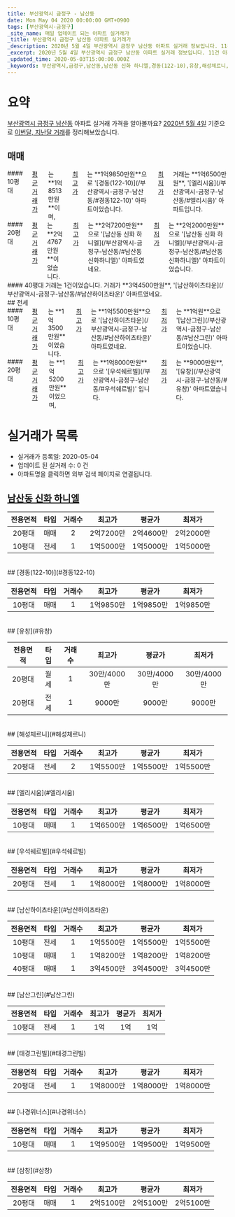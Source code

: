 ```yaml
---
title: 부산광역시 금정구 - 남산동
date: Mon May 04 2020 00:00:00 GMT+0900
tags: [부산광역시-금정구]
_site_name: 매일 업데이트 되는 아파트 실거래가
_title: 부산광역시 금정구 남산동 아파트 실거래가
_description: 2020년 5월 4일 부산광역시 금정구 남산동 아파트 실거래 정보입니다. 11건 아파트 정보가 있습니다.
_excerpt: 2020년 5월 4일 부산광역시 금정구 남산동 아파트 실거래 정보입니다. 11건 아파트 정보가 있습니다.
_updated_time: 2020-05-03T15:00:00.000Z
_keywords: 부산광역시,금정구,남산동,남산동 신화 하니엘,경동(122-10),유창,해성체르니,엘리시움,우석쉐르빌,남산하이츠타운,남산그린,태경그린빌,나경위너스,삼창
---
```





# 요약
<ins>부산광역시 금정구 남산동</ins> 아파트 실거래 가격을 알아볼까요? <ins>2020년 5월 4일</ins> 기준으로 <ins>이번달, 지난달 거래</ins>를 정리해보았습니다.

## 매매
<div class="container">
<div class="six columns" markdown="1">
#### 10평대
<ins>평균 거래가</ins>는 **1억8513만원**이며, <ins>최고가</ins>는 **1억9850만원**으로 '[경동(122-10)](/부산광역시-금정구-남산동/#경동122-10)' 아파트이었습니다. <ins>최저가</ins> 거래는 **1억6500만원**, '[엘리시움](/부산광역시-금정구-남산동/#엘리시움)' 아파트입니다.
</div>
<div class="six columns" markdown="1">
#### 20평대
<ins>평균 거래가</ins>는 **2억4767만원**이었습니다. <ins>최고가</ins>는 **2억7200만원**으로 '[남산동 신화 하니엘](/부산광역시-금정구-남산동/#남산동신화하니엘)' 아파트였네요. <ins>최저가</ins>는 **2억2000만원**으로 '[남산동 신화 하니엘](/부산광역시-금정구-남산동/#남산동신화하니엘)' 아파트이었습니다.
</div>
</div>
<div class="container">
<div class="twelve columns" markdown="1">
#### 40평대
거래는 1건이었습니다. 거래가 **3억4500만원**, '[남산하이츠타운](/부산광역시-금정구-남산동/#남산하이츠타운)' 아파트였네요.
</div>
</div>
## 전세
<div class="container">
<div class="six columns" markdown="1">
#### 10평대
<ins>평균 거래가</ins>는 **1억3500만원**이었습니다. <ins>최고가</ins>는 **1억5500만원**으로 '[남산하이츠타운](/부산광역시-금정구-남산동/#남산하이츠타운)' 아파트였네요. <ins>최저가</ins>는 **1억원**으로 '[남산그린](/부산광역시-금정구-남산동/#남산그린)' 아파트이었습니다.
</div>
<div class="six columns" markdown="1">
#### 20평대
<ins>평균 거래가</ins>는 **1억5200만원**이었으며, <ins>최고가</ins>는 **1억8000만원**으로 '[우석쉐르빌](/부산광역시-금정구-남산동/#우석쉐르빌)' 입니다. <ins>최저가</ins>는 **9000만원**, '[유창](/부산광역시-금정구-남산동/#유창)' 아파트였습니다.
</div>
</div>



# 실거래가 목록
- 실거래가 등록일: 2020-05-04
- 업데이트 된 실거래 수: 0 건
- 아파트명을 클릭하면 외부 검색 페이지로 연결됩니다.

## [남산동 신화 하니엘](#남산동신화하니엘)

|전용면적|타입|거래수|최고가|평균가|최저가|
|:---:|:---:|:---:|:---:|:---:|:---:|
|20평대|<span class="deal-type-1">매매</span>|2|2억7200만|2억4600만|2억2000만|
|10평대|<span class="deal-type-2">전세</span>|1|1억5000만|1억5000만|1억5000만|

<br/>
## [경동(122-10)](#경동122-10)

|전용면적|타입|거래수|최고가|평균가|최저가|
|:---:|:---:|:---:|:---:|:---:|:---:|
|10평대|<span class="deal-type-1">매매</span>|1|1억9850만|1억9850만|1억9850만|

<br/>
## [유창](#유창)

|전용면적|타입|거래수|최고가|평균가|최저가|
|:---:|:---:|:---:|:---:|:---:|:---:|
|20평대|<span class="deal-type-3">월세</span>|1|30만/4000만|30만/4000만|30만/4000만|
|20평대|<span class="deal-type-2">전세</span>|1|9000만|9000만|9000만|

<br/>
## [해성체르니](#해성체르니)

|전용면적|타입|거래수|최고가|평균가|최저가|
|:---:|:---:|:---:|:---:|:---:|:---:|
|20평대|<span class="deal-type-2">전세</span>|2|1억5500만|1억5500만|1억5500만|

<br/>
## [엘리시움](#엘리시움)

|전용면적|타입|거래수|최고가|평균가|최저가|
|:---:|:---:|:---:|:---:|:---:|:---:|
|10평대|<span class="deal-type-1">매매</span>|1|1억6500만|1억6500만|1억6500만|

<br/>
## [우석쉐르빌](#우석쉐르빌)

|전용면적|타입|거래수|최고가|평균가|최저가|
|:---:|:---:|:---:|:---:|:---:|:---:|
|20평대|<span class="deal-type-2">전세</span>|1|1억8000만|1억8000만|1억8000만|

<br/>
## [남산하이츠타운](#남산하이츠타운)

|전용면적|타입|거래수|최고가|평균가|최저가|
|:---:|:---:|:---:|:---:|:---:|:---:|
|10평대|<span class="deal-type-2">전세</span>|1|1억5500만|1억5500만|1억5500만|
|10평대|<span class="deal-type-1">매매</span>|1|1억8200만|1억8200만|1억8200만|
|40평대|<span class="deal-type-1">매매</span>|1|3억4500만|3억4500만|3억4500만|

<br/>
## [남산그린](#남산그린)

|전용면적|타입|거래수|최고가|평균가|최저가|
|:---:|:---:|:---:|:---:|:---:|:---:|
|10평대|<span class="deal-type-2">전세</span>|1|1억|1억|1억|

<br/>
## [태경그린빌](#태경그린빌)

|전용면적|타입|거래수|최고가|평균가|최저가|
|:---:|:---:|:---:|:---:|:---:|:---:|
|20평대|<span class="deal-type-2">전세</span>|1|1억8000만|1억8000만|1억8000만|

<br/>
## [나경위너스](#나경위너스)

|전용면적|타입|거래수|최고가|평균가|최저가|
|:---:|:---:|:---:|:---:|:---:|:---:|
|10평대|<span class="deal-type-1">매매</span>|1|1억9500만|1억9500만|1억9500만|

<br/>
## [삼창](#삼창)

|전용면적|타입|거래수|최고가|평균가|최저가|
|:---:|:---:|:---:|:---:|:---:|:---:|
|20평대|<span class="deal-type-1">매매</span>|1|2억5100만|2억5100만|2억5100만|

<br/>



